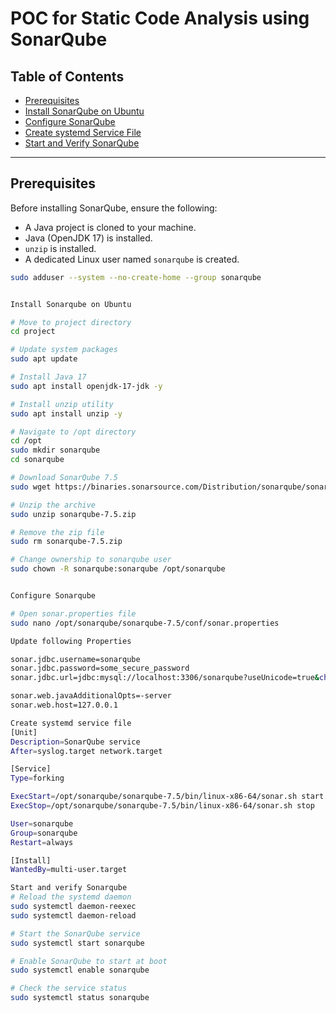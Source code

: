 # POC for Static Code Analysis using SonarQube

## Table of Contents
- [Prerequisites](#prerequisites)
- [Install SonarQube on Ubuntu](#install-sonarqube-on-ubuntu)
- [Configure SonarQube](#configure-sonarqube)
- [Create systemd Service File](#create-systemd-service-file)
- [Start and Verify SonarQube](#start-and-verify-sonarqube)

---

## Prerequisites

Before installing SonarQube, ensure the following:

- A Java project is cloned to your machine.
- Java (OpenJDK 17) is installed.
- `unzip` is installed.
- A dedicated Linux user named `sonarqube` is created.

```bash
sudo adduser --system --no-create-home --group sonarqube


Install Sonarqube on Ubuntu

# Move to project directory
cd project

# Update system packages
sudo apt update

# Install Java 17
sudo apt install openjdk-17-jdk -y

# Install unzip utility
sudo apt install unzip -y

# Navigate to /opt directory
cd /opt
sudo mkdir sonarqube
cd sonarqube

# Download SonarQube 7.5
sudo wget https://binaries.sonarsource.com/Distribution/sonarqube/sonarqube-7.5.zip

# Unzip the archive
sudo unzip sonarqube-7.5.zip

# Remove the zip file
sudo rm sonarqube-7.5.zip

# Change ownership to sonarqube user
sudo chown -R sonarqube:sonarqube /opt/sonarqube


Configure Sonarqube

# Open sonar.properties file
sudo nano /opt/sonarqube/sonarqube-7.5/conf/sonar.properties

Update following Properties

sonar.jdbc.username=sonarqube
sonar.jdbc.password=some_secure_password
sonar.jdbc.url=jdbc:mysql://localhost:3306/sonarqube?useUnicode=true&characterEncoding=utf8&rewriteBatchedStatements=true&useConfigs=maxPerformance&useSSL=false

sonar.web.javaAdditionalOpts=-server
sonar.web.host=127.0.0.1

Create systemd service file
[Unit]
Description=SonarQube service
After=syslog.target network.target

[Service]
Type=forking

ExecStart=/opt/sonarqube/sonarqube-7.5/bin/linux-x86-64/sonar.sh start
ExecStop=/opt/sonarqube/sonarqube-7.5/bin/linux-x86-64/sonar.sh stop

User=sonarqube
Group=sonarqube
Restart=always

[Install]
WantedBy=multi-user.target

Start and verify Sonarqube
# Reload the systemd daemon
sudo systemctl daemon-reexec
sudo systemctl daemon-reload

# Start the SonarQube service
sudo systemctl start sonarqube

# Enable SonarQube to start at boot
sudo systemctl enable sonarqube

# Check the service status
sudo systemctl status sonarqube


